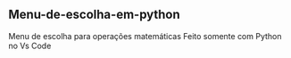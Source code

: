 ## Menu-de-escolha-em-python
Menu de escolha para operações matemáticas 
Feito somente com Python no Vs Code
